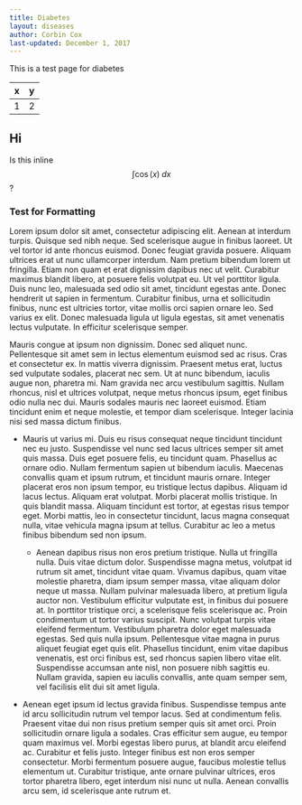 ```yaml
---
title: Diabetes
layout: diseases
author: Corbin Cox
last-updated: December 1, 2017
---
```


This is a test page for diabetes

| x    | y    |
| ---- | ---- |
| 1    | 2    |

## Hi

Is this inline $$\int \cos(x)\; dx$$?

### Test for Formatting

Lorem ipsum dolor sit amet, consectetur adipiscing elit. Aenean at interdum turpis. Quisque sed nibh neque. Sed scelerisque augue in finibus laoreet. Ut vel tortor id ante rhoncus euismod. Donec feugiat gravida posuere. Aliquam ultrices erat ut nunc ullamcorper interdum. Nam pretium bibendum lorem ut fringilla. Etiam non quam et erat dignissim dapibus nec ut velit. Curabitur maximus blandit libero, at posuere felis volutpat eu. Ut vel porttitor ligula. Duis nunc leo, malesuada sed odio sit amet, tincidunt egestas ante. Donec hendrerit ut sapien in fermentum. Curabitur finibus, urna et sollicitudin finibus, nunc est ultricies tortor, vitae mollis orci sapien ornare leo. Sed varius ex elit. Donec malesuada ligula ut ligula egestas, sit amet venenatis lectus vulputate. In efficitur scelerisque semper.

Mauris congue at ipsum non dignissim. Donec sed aliquet nunc. Pellentesque sit amet sem in lectus elementum euismod sed ac risus. Cras et consectetur ex. In mattis viverra dignissim. Praesent metus erat, luctus sed vulputate sodales, placerat nec sem. Ut at nunc bibendum, iaculis augue non, pharetra mi. Nam gravida nec arcu vestibulum sagittis. Nullam rhoncus, nisl et ultrices volutpat, neque metus rhoncus ipsum, eget finibus odio nulla nec dui. Mauris sodales mauris nec laoreet euismod. Etiam tincidunt enim et neque molestie, et tempor diam scelerisque. Integer lacinia nisi sed massa dictum finibus.

* Mauris ut varius mi. Duis eu risus consequat neque tincidunt tincidunt nec eu justo. Suspendisse vel nunc sed lacus ultrices semper sit amet quis massa. Duis eget posuere felis, eu tincidunt quam. Phasellus ac ornare odio. Nullam fermentum sapien ut bibendum iaculis. Maecenas convallis quam et ipsum rutrum, et tincidunt mauris ornare. Integer placerat eros non ipsum tempor, eu tristique lectus dapibus. Aliquam id lacus lectus. Aliquam erat volutpat. Morbi placerat mollis tristique. In quis blandit massa. Aliquam tincidunt est tortor, at egestas risus tempor eget. Morbi mattis, leo in consectetur tincidunt, lacus magna consequat nulla, vitae vehicula magna ipsum at tellus. Curabitur ac leo a metus finibus bibendum sed non ipsum.

  * Aenean dapibus risus non eros pretium tristique. Nulla ut fringilla nulla. Duis vitae dictum dolor. Suspendisse magna metus, volutpat id rutrum sit amet, tincidunt vitae quam. Vivamus dapibus, quam vitae molestie pharetra, diam ipsum semper massa, vitae aliquam dolor neque ut massa. Nullam pulvinar malesuada libero, at pretium ligula auctor non. Vestibulum efficitur vulputate est, in finibus dui posuere at. In porttitor tristique orci, a scelerisque felis scelerisque ac. Proin condimentum ut tortor varius suscipit. Nunc volutpat turpis vitae eleifend fermentum. Vestibulum pharetra dolor eget malesuada egestas. Sed quis nulla ipsum. Pellentesque vitae magna in purus aliquet feugiat eget quis elit. Phasellus tincidunt, enim vitae dapibus venenatis, est orci finibus est, sed rhoncus sapien libero vitae elit. Suspendisse accumsan ante nisl, non posuere nibh sagittis eu. Nullam gravida, sapien eu iaculis convallis, ante quam semper sem, vel facilisis elit dui sit amet ligula.

* Aenean eget ipsum id lectus gravida finibus. Suspendisse tempus ante id arcu sollicitudin rutrum vel tempor lacus. Sed at condimentum felis. Praesent vitae dui non risus pretium semper quis sit amet orci. Proin sollicitudin ornare ligula a sodales. Cras efficitur sem augue, eu tempor quam maximus vel. Morbi egestas libero purus, at blandit arcu eleifend ac. Curabitur et felis justo. Integer finibus est non eros semper consectetur. Morbi fermentum posuere augue, faucibus molestie tellus elementum ut. Curabitur tristique, ante ornare pulvinar ultrices, eros tortor pharetra libero, eget interdum nisi nunc ut nulla. Aenean convallis arcu sem, id scelerisque ante rutrum et.
